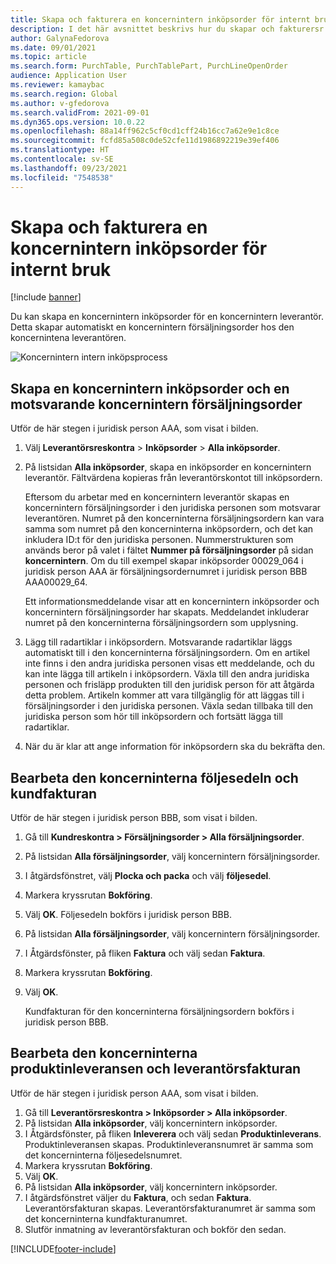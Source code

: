 ```yaml
---
title: Skapa och fakturera en koncernintern inköpsorder för internt bruk
description: I det här avsnittet beskrivs hur du skapar och fakturersr en koncernintern inköpsorder för intern användning
author: GalynaFedorova
ms.date: 09/01/2021
ms.topic: article
ms.search.form: PurchTable, PurchTablePart, PurchLineOpenOrder
audience: Application User
ms.reviewer: kamaybac
ms.search.region: Global
ms.author: v-gfedorova
ms.search.validFrom: 2021-09-01
ms.dyn365.ops.version: 10.0.22
ms.openlocfilehash: 88a14ff962c5cf0cd1cff24b16cc7a62e9e1c8ce
ms.sourcegitcommit: fcfd85a508c0de52cfe11d1986892219e39ef406
ms.translationtype: HT
ms.contentlocale: sv-SE
ms.lasthandoff: 09/23/2021
ms.locfileid: "7548538"
---
```

# <a name="create-and-invoice-an-intercompany-purchase-order-for-internal-use"></a>Skapa och fakturera en koncernintern inköpsorder för internt bruk

[!include [banner](../../includes/banner.md)]

Du kan skapa en koncernintern inköpsorder för en koncernintern leverantör. Detta skapar automatiskt en koncernintern försäljningsorder hos den koncernintena leverantören.

![Koncernintern intern inköpsprocess](media/intercompanypurchaseprocess.png)

## <a name="create-an-intercompany-purchase-order-and-a-corresponding-intercompany-sales-order"></a>Skapa en koncernintern inköpsorder och en motsvarande koncernintern försäljningsorder

Utför de här stegen i juridisk person AAA, som visat i bilden.

1. Välj **Leverantörsreskontra** \> **Inköpsorder** \> **Alla inköpsorder**.
1. På listsidan **Alla inköpsorder**, skapa en inköpsorder en koncernintern leverantör. Fältvärdena kopieras från leverantörskontot till inköpsordern.

    Eftersom du arbetar med en koncernintern leverantör skapas en koncernintern försäljningsorder i den juridiska personen som motsvarar leverantören. Numret på den koncerninterna försäljningsordern kan vara samma som numret på den koncerninterna inköpsordern, och det kan inkludera ID:t för den juridiska personen. Nummerstrukturen som används beror på valet i fältet **Nummer på försäljningsorder** på sidan **koncernintern**. Om du till exempel skapar inköpsorder 00029\_064 i juridisk person AAA är försäljningsordernumret i juridisk person BBB AAA00029\_64.

    Ett informationsmeddelande visar att en koncernintern inköpsorder och koncernintern försäljningsorder har skapats. Meddelandet inkluderar numret på den koncerninterna försäljningsordern som upplysning.

1. Lägg till radartiklar i inköpsordern. Motsvarande radartiklar läggs automatiskt till i den koncerninterna försäljningsordern. Om en artikel inte finns i den andra juridiska personen visas ett meddelande, och du kan inte lägga till artikeln i inköpsordern. Växla till den andra juridiska personen och frisläpp produkten till den juridisk person för att åtgärda detta problem. Artikeln kommer att vara tillgänglig för att läggas till i försäljningsorder i den juridiska personen. Växla sedan tillbaka till den juridiska person som hör till inköpsordern och fortsätt lägga till radartiklar.
1. När du är klar att ange information för inköpsordern ska du bekräfta den.

## <a name="process-the-intercompany-packing-slip-and-customer-invoice"></a>Bearbeta den koncerninterna följesedeln och kundfakturan

Utför de här stegen i juridisk person BBB, som visat i bilden.

1. Gå till **Kundreskontra \> Försäljningsorder \> Alla försäljningsorder**.
1. På listsidan **Alla försäljningsorder**, välj koncernintern försäljningsorder.
1. I åtgärdsfönstret, välj **Plocka och packa** och välj **följesedel**.
1. Markera kryssrutan **Bokföring**.
1. Välj **OK**. Följesedeln bokförs i juridisk person BBB.
1. På listsidan **Alla försäljningsorder**, välj koncernintern försäljningsorder.
1. I Åtgärdsfönster, på fliken **Faktura** och välj sedan **Faktura**.
1. Markera kryssrutan **Bokföring**.
1. Välj **OK**.

    Kundfakturan för den koncerninterna försäljningsordern bokförs i juridisk person BBB.

## <a name="process-the-intercompany-product-receipt-and-vendor-invoice"></a>Bearbeta den koncerninterna produktinleveransen och leverantörsfakturan

Utför de här stegen i juridisk person AAA, som visat i bilden.

1. Gå till **Leverantörsreskontra \> Inköpsorder \> Alla inköpsorder**.
1. På listsidan **Alla inköpsorder**, välj koncernintern inköpsorder.
1. I Åtgärdsfönster, på fliken **Inleverera** och välj sedan **Produktinleverans**. Produktinleveransen skapas. Produktinleveransnumret är samma som det koncerninterna följesedelsnumret.
1. Markera kryssrutan **Bokföring**.
1. Välj **OK**.
1. På listsidan **Alla inköpsorder**, välj koncernintern inköpsorder.
1. I åtgärdsfönstret väljer du **Faktura**, och sedan **Faktura**. Leverantörsfakturan skapas. Leverantörsfakturanumret är samma som det koncerninterna kundfakturanumret.
1. Slutför inmatning av leverantörsfakturan och bokför den sedan.

[!INCLUDE[footer-include](../../includes/footer-banner.md)]
